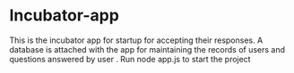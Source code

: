 # Incubator-app
This is the incubator app for startup for accepting their responses.
A database is attached with the app for maintaining the records of users and questions answered by user .
Run node app.js to start the project 
